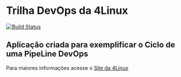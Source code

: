 # Trilha DevOps da 4Linux

<!-- Altere a Flag abaixo com sua URL do Travis -->
[![Build Status](https://travis-ci.org/ffilho/DevOpsLab-HelloWorld.svg?branch=master)](https://travis-ci.org/ffilho/DevOpsLab-HelloWorld)

## Aplicação criada para exemplificar o Ciclo de uma PipeLine DevOps


Para maiores informações acesse o [Site da 4Linux](https://www.4linux.com.br/cursos/devops)
